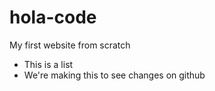 # hola-code

My first website from scratch

* This is a list
* We're making this to see changes on github
